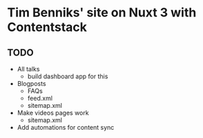 # Tim Benniks' site on Nuxt 3 with Contentstack

## TODO

- All talks
  - build dashboard app for this
- Blogposts
  - FAQs
  - feed.xml
  - sitemap.xml
- Make videos pages work
  - sitemap.xml
- Add automations for content sync
